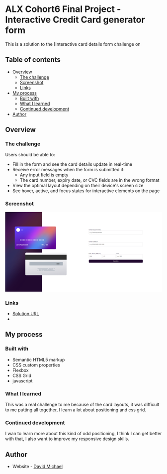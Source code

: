 # ALX Cohort6 Final Project - Interactive Credit Card generator form

This is a solution to the [Interactive card details form challenge on 
## Table of contents

- [Overview](#overview)
  - [The challenge](#the-challenge)
  - [Screenshot](#screenshot)
  - [Links](#links)
- [My process](#my-process)
  - [Built with](#built-with)
  - [What I learned](#what-i-learned)
  - [Continued development](#continued-development)
- [Author](#author)

## Overview

### The challenge

Users should be able to:

- Fill in the form and see the card details update in real-time
- Receive error messages when the form is submitted if:
  - Any input field is empty
  - The card number, expiry date, or CVC fields are in the wrong format
- View the optimal layout depending on their device's screen size
- See hover, active, and focus states for interactive elements on the page

### Screenshot

![](./images/ss.png)

### Links

- [Solution URL](https://github.com/thebillionairepastor/credit-card-App)
- 

## My process

### Built with

- Semantic HTML5 markup
- CSS custom properties
- Flexbox
- CSS Grid
- javascript

### What I learned

This was a real challenge to me because of the card layouts, it was difficult to me putting all together, I learn a lot about positioning and css grid.

### Continued development

I wan to learn more about this kind of odd positioning, I think I can get better with that, I also want to improve my responsive design skills.

## Author

- Website - [David Michael](https://github.com/thebillionairepastor/)
